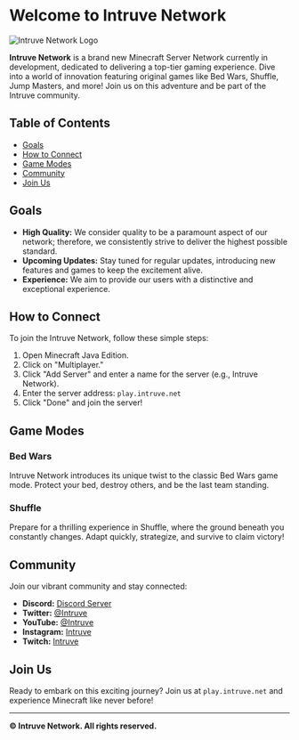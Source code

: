 # Welcome to Intruve Network

![Intruve Network Logo](https://avatars.githubusercontent.com/u/87587579?s=200&v=4)

**Intruve Network** is a brand new Minecraft Server Network currently in development, dedicated to delivering a top-tier gaming experience. Dive into a world of innovation featuring original games like Bed Wars, Shuffle, Jump Masters, and more! Join us on this adventure and be part of the Intruve community.

## Table of Contents
- [Goals](#goals)
- [How to Connect](#how-to-connect)
- [Game Modes](#game-modes)
- [Community](#community)
- [Join Us](#join-us)

## Goals

- **High Quality:** We consider quality to be a paramount aspect of our network; therefore, we consistently strive to deliver the highest possible standard.
- **Upcoming Updates:** Stay tuned for regular updates, introducing new features and games to keep the excitement alive.
- **Experience:** We aim to provide our users with a distinctive and exceptional experience.

## How to Connect

To join the Intruve Network, follow these simple steps:

1. Open Minecraft Java Edition.
2. Click on "Multiplayer."
3. Click "Add Server" and enter a name for the server (e.g., Intruve Network).
4. Enter the server address: `play.intruve.net`
5. Click "Done" and join the server!

## Game Modes

### Bed Wars

Intruve Network introduces its unique twist to the classic Bed Wars game mode. Protect your bed, destroy others, and be the last team standing.

### Shuffle

Prepare for a thrilling experience in Shuffle, where the ground beneath you constantly changes. Adapt quickly, strategize, and survive to claim victory!

## Community

Join our vibrant community and stay connected:

- **Discord:** [Discord Server](https://dc.intruve.net)
- **Twitter:** [@Intruve](https://twitter.com/intruve)
- **YouTube:** [@Intruve](https://youtube.com/@intruve)
- **Instagram:** [Intruve](https://instagram.com/intruve)
- **Twitch:** [Intruve](https://twitch.com/intruve)

## Join Us

Ready to embark on this exciting journey? Join us at `play.intruve.net` and experience Minecraft like never before!

---

**© Intruve Network. All rights reserved.**
